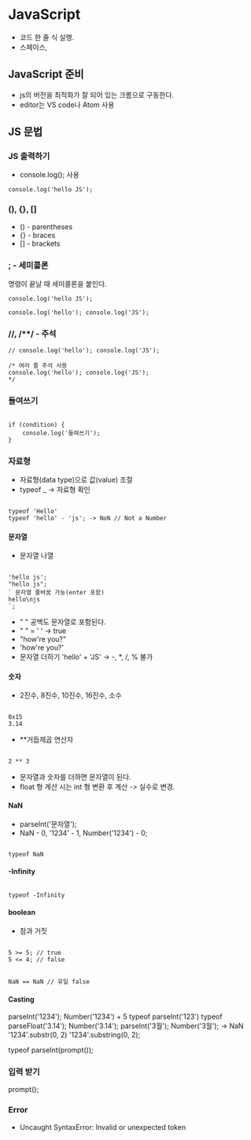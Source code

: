 
# JavaScript
* 코드 한 줄 식 실행.
* 스페이스, 

## JavaScript 준비
* js의 버전을 최적화가 잘 되어 있는 크롬으로 구동한다.
* editor는 VS code나 Atom 사용

## JS 문법
### JS 출력하기
* console.log(); 사용
<pre><code>console.log('hello JS');
</code></pre>

### (), {}, []
* () - parentheses
* {} - braces
* [] - brackets

### ; - 세미콜론
명령이 끝날 때 세미콜론을 붙인다.
<pre><code>console.log('hello JS');
</code></pre>
<pre><code>console.log('hello'); console.log('JS');
</code></pre>

### //, /**/ - 주석
<pre><code>// console.log('hello'); console.log('JS');
</code></pre>
<pre><code>/* 여러 줄 주석 사용
console.log('hello'); console.log('JS');
*/
</code></pre>

### 들여쓰기
<pre><code>
if (condition) {
    console.log('들여쓰기');
}
</code></pre>

### 자료형
* 자료형(data type)으로 값(value) 조절
* typeof _ -> 자료형 확인
<pre><code>
typeof 'Hello'
typeof 'hello' - 'js'; -> NoN // Not a Number
</code></pre>

#### 문자열
* 문자열 나열
<pre><code>
'hello js';
"hello js";
` 문자열 줄바꿈 가능(enter 포함)
hello\njs
`;
</code></pre>
* " " 공백도 문자열로 포함된다.
* "   " = '   ' -> true
* "how're you?"
* 'how\'re you?'
* 문자열 더하기 'hello' + 'JS' -> -, *, /, % 불가

#### 숫자
* 2진수, 8진수, 10진수, 16진수, 소수
<pre><code>
0x15
3.14
</code></pre>
* **거듭제곱 연산자
<pre><code>
2 ** 3
</code></pre>

* 문자열과 숫자를 더하면 문자열이 된다.
* float 형 계산 시는 int 형 변환 후 계산 -> 실수로 변경.

#### NaN
* parseInt('문자열');
* NaN - 0, '1234' - 1, Number('1234') - 0;

<pre><code>
typeof NaN
</code></pre>

#### -Infinity
<pre><code>
typeof -Infinity
</code></pre>

#### boolean
* 참과 거짓
<pre><code>
5 >= 5; // true
5 <= 4; // false
</code></pre>

<pre><code>
NaN == NaN // 유일 false
</code></pre>

#### Casting
parseInt('1234');
Number('1234') + 5
typeof parseInt('123')
typeof parseFloat('3.14');
Number('3.14');
parseInt('3월');
Number('3월'); -> NaN
'1234'.substr(0, 2)
'1234'.substring(0, 2);

typeof parseInt(prompt());

### 입력 받기
prompt();



### Error
* Uncaught SyntaxError: Invalid or unexpected token